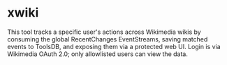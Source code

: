 # xwiki
This tool tracks a specific user's actions across Wikimedia wikis by consuming the global RecentChanges EventStreams, saving matched events to ToolsDB, and exposing them via a protected web UI. Login is via Wikimedia OAuth 2.0; only allowlisted users can view the data.
